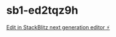 # sb1-ed2tqz9h

[Edit in StackBlitz next generation editor ⚡️](https://stackblitz.com/~/github.com/TendaiMaz/sb1-ed2tqz9h)